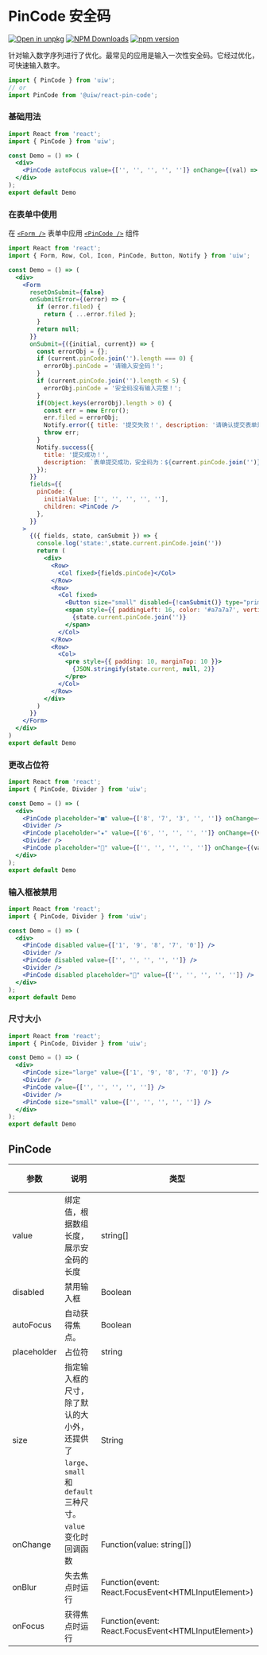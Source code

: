 PinCode 安全码
===

[![Open in unpkg](https://img.shields.io/badge/Open%20in-unpkg-blue)](https://uiwjs.github.io/npm-unpkg/#/pkg/@uiw/react-pin-code/file/README.md)
[![NPM Downloads](https://img.shields.io/npm/dm/@uiw/react-pin-code.svg?style=flat)](https://www.npmjs.com/package/@uiw/react-pin-code)
[![npm version](https://img.shields.io/npm/v/@uiw/react-pin-code.svg?label=@uiw/react-pin-code)](https://npmjs.com/@uiw/react-pin-code)

针对输入数字序列进行了优化。最常见的应用是输入一次性安全码。它经过优化，可快速输入数字。

```jsx
import { PinCode } from 'uiw';
// or
import PinCode from '@uiw/react-pin-code';
```

### 基础用法

<!--rehype:bgWhite=true&codeSandbox=true&codePen=true-->
```jsx mdx:preview
import React from 'react';
import { PinCode } from 'uiw';

const Demo = () => (
  <div>
    <PinCode autoFocus value={['', '', '', '', '']} onChange={(val) => console.log(val)} />
  </div>
);
export default Demo
```

### 在表单中使用

在 [`<Form />`](#/components/form) 表单中应用 [`<PinCode />`](#/components/pin-code) 组件

<!--rehype:bgWhite=true&codeSandbox=true&codePen=true-->
```jsx mdx:preview
import React from 'react';
import { Form, Row, Col, Icon, PinCode, Button, Notify } from 'uiw';

const Demo = () => (
  <div>
    <Form
      resetOnSubmit={false}
      onSubmitError={(error) => {
        if (error.filed) {
          return { ...error.filed };
        }
        return null;
      }}
      onSubmit={({initial, current}) => {
        const errorObj = {};
        if (current.pinCode.join('').length === 0) {
          errorObj.pinCode = '请输入安全码！';
        }
        if (current.pinCode.join('').length < 5) {
          errorObj.pinCode = '安全码没有输入完整！';
        }
        if(Object.keys(errorObj).length > 0) {
          const err = new Error();
          err.filed = errorObj;
          Notify.error({ title: '提交失败！', description: '请确认提交表单是否正确！' });
          throw err;
        }
        Notify.success({
          title: '提交成功！',
          description: `表单提交成功，安全码为：${current.pinCode.join('')}！`,
        });
      }}
      fields={{
        pinCode: {
          initialValue: ['', '', '', '', ''],
          children: <PinCode />
        },
      }}
    >
      {({ fields, state, canSubmit }) => {
        console.log('state:',state.current.pinCode.join(''))
        return (
          <div>
            <Row>
              <Col fixed>{fields.pinCode}</Col>
            </Row>
            <Row>
              <Col fixed>
                <Button size="small" disabled={!canSubmit()} type="primary" htmlType="submit">提交</Button>
                <span style={{ paddingLeft: 16, color: '#a7a7a7', verticalAlign: 'middle' }}>
                  {state.current.pinCode.join('')}
                </span>
              </Col>
            </Row>
            <Row>
              <Col>
                <pre style={{ padding: 10, marginTop: 10 }}>
                  {JSON.stringify(state.current, null, 2)}
                </pre>
              </Col>
            </Row>
          </div>
        )
      }}
    </Form>
  </div>
)
export default Demo
```

### 更改占位符

<!--rehype:bgWhite=true&codeSandbox=true&codePen=true-->
```jsx mdx:preview
import React from 'react';
import { PinCode, Divider } from 'uiw';

const Demo = () => (
  <div>
    <PinCode placeholder="■" value={['8', '7', '3', '', '']} onChange={(val) => console.log(val)} />
    <Divider />
    <PinCode placeholder="★" value={['6', '', '', '', '']} onChange={(val) => console.log(val)} />
    <Divider />
    <PinCode placeholder="🤣" value={['', '', '', '', '']} onChange={(val) => console.log(val)} />
  </div>
);
export default Demo
```

### 输入框被禁用

<!--rehype:bgWhite=true&codeSandbox=true&codePen=true-->
```jsx mdx:preview
import React from 'react';
import { PinCode, Divider } from 'uiw';

const Demo = () => (
  <div>
    <PinCode disabled value={['1', '9', '8', '7', '0']} />
    <Divider />
    <PinCode disabled value={['', '', '', '', '']} />
    <Divider />
    <PinCode disabled placeholder="🤣" value={['', '', '', '', '']} />
  </div>
);
export default Demo
```

### 尺寸大小

<!--rehype:bgWhite=true&codeSandbox=true&codePen=true-->
```jsx mdx:preview
import React from 'react';
import { PinCode, Divider } from 'uiw';

const Demo = () => (
  <div>
    <PinCode size="large" value={['1', '9', '8', '7', '0']} />
    <Divider />
    <PinCode value={['', '', '', '', '']} />
    <Divider />
    <PinCode size="small" value={['', '', '', '', '']} />
  </div>
);
export default Demo
```

## PinCode

| 参数 | 说明 | 类型 | 默认值 |
|--------- |-------- |--------- |-------- |
| value | 绑定值，根据数组长度，展示安全码的长度 | string[] | - |
| disabled | 禁用输入框 | Boolean | `false` |
| autoFocus | 自动获得焦点。 | Boolean | - |
| placeholder | 占位符 | string | `○` |
| size | 指定输入框的尺寸，除了默认的大小外，还提供了 `large`、`small` 和 `default` 三种尺寸。 | String | - |
| onChange | `value` 变化时回调函数 | Function(value: string[]) | - |
| onBlur | 失去焦点时运行 | Function(event: React.FocusEvent<HTMLInputElement\>) | - |
| onFocus | 获得焦点时运行 | Function(event: React.FocusEvent<HTMLInputElement\>) | - |